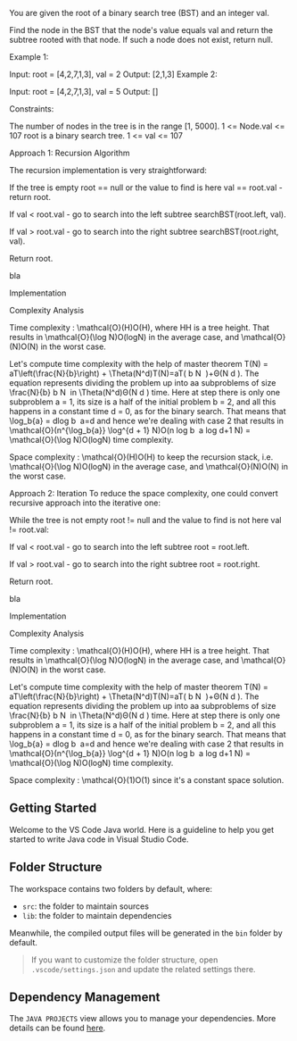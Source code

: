 You are given the root of a binary search tree (BST) and an integer val.

Find the node in the BST that the node's value equals val and return the subtree rooted with that node. If such a node does not exist, return null.

 

Example 1:


Input: root = [4,2,7,1,3], val = 2
Output: [2,1,3]
Example 2:


Input: root = [4,2,7,1,3], val = 5
Output: []
 

Constraints:

The number of nodes in the tree is in the range [1, 5000].
1 <= Node.val <= 107
root is a binary search tree.
1 <= val <= 107


Approach 1: Recursion
Algorithm

The recursion implementation is very straightforward:

If the tree is empty root == null or the value to find is here val == root.val - return root.

If val < root.val - go to search into the left subtree searchBST(root.left, val).

If val > root.val - go to search into the right subtree searchBST(root.right, val).

Return root.

bla

Implementation


Complexity Analysis

Time complexity : \mathcal{O}(H)O(H), where HH is a tree height. That results in \mathcal{O}(\log N)O(logN) in the average case, and \mathcal{O}(N)O(N) in the worst case.

Let's compute time complexity with the help of master theorem T(N) = aT\left(\frac{N}{b}\right) + \Theta(N^d)T(N)=aT( 
b
N
​
 )+Θ(N 
d
 ). The equation represents dividing the problem up into aa subproblems of size \frac{N}{b} 
b
N
​
  in \Theta(N^d)Θ(N 
d
 ) time. Here at step there is only one subproblem a = 1, its size is a half of the initial problem b = 2, and all this happens in a constant time d = 0, as for the binary search. That means that \log_b{a} = dlog 
b
​
 a=d and hence we're dealing with case 2 that results in \mathcal{O}(n^{\log_b{a}} \log^{d + 1} N)O(n 
log 
b
​
 a
 log 
d+1
 N) = \mathcal{O}(\log N)O(logN) time complexity.

Space complexity : \mathcal{O}(H)O(H) to keep the recursion stack, i.e. \mathcal{O}(\log N)O(logN) in the average case, and \mathcal{O}(N)O(N) in the worst case.


Approach 2: Iteration
To reduce the space complexity, one could convert recursive approach into the iterative one:

While the tree is not empty root != null and the value to find is not here val != root.val:

If val < root.val - go to search into the left subtree root = root.left.

If val > root.val - go to search into the right subtree root = root.right.

Return root.

bla

Implementation


Complexity Analysis

Time complexity : \mathcal{O}(H)O(H), where HH is a tree height. That results in \mathcal{O}(\log N)O(logN) in the average case, and \mathcal{O}(N)O(N) in the worst case.

Let's compute time complexity with the help of master theorem T(N) = aT\left(\frac{N}{b}\right) + \Theta(N^d)T(N)=aT( 
b
N
​
 )+Θ(N 
d
 ). The equation represents dividing the problem up into aa subproblems of size \frac{N}{b} 
b
N
​
  in \Theta(N^d)Θ(N 
d
 ) time. Here at step there is only one subproblem a = 1, its size is a half of the initial problem b = 2, and all this happens in a constant time d = 0, as for the binary search. That means that \log_b{a} = dlog 
b
​
 a=d and hence we're dealing with case 2 that results in \mathcal{O}(n^{\log_b{a}} \log^{d + 1} N)O(n 
log 
b
​
 a
 log 
d+1
 N) = \mathcal{O}(\log N)O(logN) time complexity.

Space complexity : \mathcal{O}(1)O(1) since it's a constant space solution.

## Getting Started

Welcome to the VS Code Java world. Here is a guideline to help you get started to write Java code in Visual Studio Code.

## Folder Structure

The workspace contains two folders by default, where:

- `src`: the folder to maintain sources
- `lib`: the folder to maintain dependencies

Meanwhile, the compiled output files will be generated in the `bin` folder by default.

> If you want to customize the folder structure, open `.vscode/settings.json` and update the related settings there.

## Dependency Management

The `JAVA PROJECTS` view allows you to manage your dependencies. More details can be found [here](https://github.com/microsoft/vscode-java-dependency#manage-dependencies).
